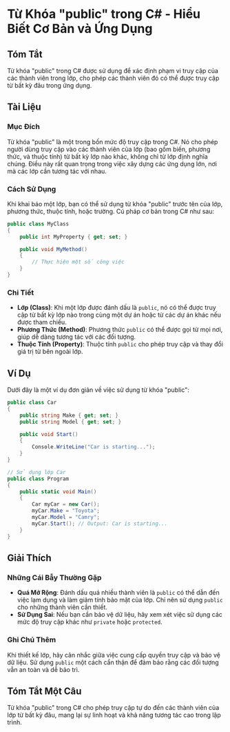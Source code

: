 <!--
Meta Description: # Từ Khóa "public" trong C# - Hiểu Biết Cơ Bản và Ứng Dụng ## Tóm Tắt Từ khóa "public" trong C# được sử dụng để xác định phạm vi truy cập của các thàn...
Meta Keywords: public, lớp, dụng, trong, các
-->

# Từ Khóa "public" trong C# - Hiểu Biết Cơ Bản và Ứng Dụng

## Tóm Tắt
Từ khóa "public" trong C# được sử dụng để xác định phạm vi truy cập của các thành viên trong lớp, cho phép các thành viên đó có thể được truy cập từ bất kỳ đâu trong ứng dụng.

## Tài Liệu
### Mục Đích
Từ khóa "public" là một trong bốn mức độ truy cập trong C#. Nó cho phép người dùng truy cập vào các thành viên của lớp (bao gồm biến, phương thức, và thuộc tính) từ bất kỳ lớp nào khác, không chỉ từ lớp định nghĩa chúng. Điều này rất quan trọng trong việc xây dựng các ứng dụng lớn, nơi mà các lớp cần tương tác với nhau.

### Cách Sử Dụng
Khi khai báo một lớp, bạn có thể sử dụng từ khóa "public" trước tên của lớp, phương thức, thuộc tính, hoặc trường. Cú pháp cơ bản trong C# như sau:

```csharp
public class MyClass
{
    public int MyProperty { get; set; }

    public void MyMethod()
    {
        // Thực hiện một số công việc
    }
}
```

### Chi Tiết
- **Lớp (Class)**: Khi một lớp được đánh dấu là `public`, nó có thể được truy cập từ bất kỳ lớp nào trong cùng một dự án hoặc từ các dự án khác nếu được tham chiếu.
- **Phương Thức (Method)**: Phương thức `public` có thể được gọi từ mọi nơi, giúp dễ dàng tương tác với các đối tượng.
- **Thuộc Tính (Property)**: Thuộc tính `public` cho phép truy cập và thay đổi giá trị từ bên ngoài lớp.

## Ví Dụ
Dưới đây là một ví dụ đơn giản về việc sử dụng từ khóa "public":

```csharp
public class Car
{
    public string Make { get; set; }
    public string Model { get; set; }

    public void Start()
    {
        Console.WriteLine("Car is starting...");
    }
}

// Sử dụng lớp Car
public class Program
{
    public static void Main()
    {
        Car myCar = new Car();
        myCar.Make = "Toyota";
        myCar.Model = "Camry";
        myCar.Start(); // Output: Car is starting...
    }
}
```

## Giải Thích
### Những Cái Bẫy Thường Gặp
- **Quá Mở Rộng**: Đánh dấu quá nhiều thành viên là `public` có thể dẫn đến việc lạm dụng và làm giảm tính bảo mật của lớp. Chỉ nên sử dụng `public` cho những thành viên cần thiết.
- **Sử Dụng Sai**: Nếu bạn cần bảo vệ dữ liệu, hãy xem xét việc sử dụng các mức độ truy cập khác như `private` hoặc `protected`.

### Ghi Chú Thêm
Khi thiết kế lớp, hãy cân nhắc giữa việc cung cấp quyền truy cập và bảo vệ dữ liệu. Sử dụng `public` một cách cẩn thận để đảm bảo rằng các đối tượng vẫn an toàn và dễ bảo trì.

## Tóm Tắt Một Câu
Từ khóa "public" trong C# cho phép truy cập tự do đến các thành viên của lớp từ bất kỳ đâu, mang lại sự linh hoạt và khả năng tương tác cao trong lập trình.